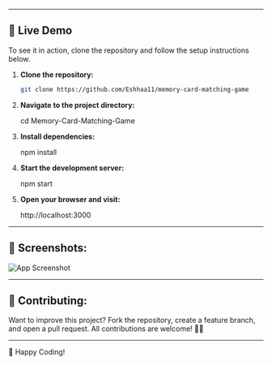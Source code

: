 

---

## 🚀 Live Demo
To see it in action, clone the repository and follow the setup instructions below.

1. **Clone the repository:**

   ```bash
   git clone https://github.com/Eshhaa11/memory-card-matching-game
   
   
2. **Navigate to the project directory:**

   cd  Memory-Card-Matching-Game

3. **Install dependencies:**

   npm install

4. **Start the development server:**

   npm start

5. **Open your browser and visit:**

   http://localhost:3000

---

 ## 🎨 Screenshots:
 ![App Screenshot](src/assets/image.png)


 ---

 ## 🤝 Contributing:
 Want to improve this project? Fork the repository, create a feature branch, and open a pull request. All contributions are welcome! 🚀✨
 
 ---

 🎉 Happy Coding!